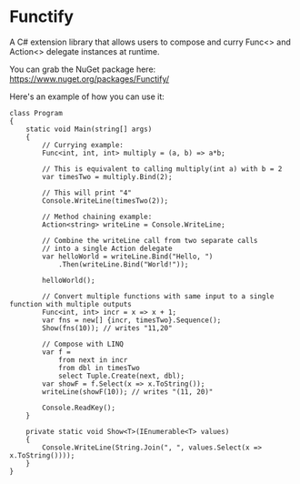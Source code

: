 Functify
========

A C# extension library that allows users to compose and curry Func&lt;> and Action&lt;> delegate instances at runtime.

You can grab the NuGet package here: https://www.nuget.org/packages/Functify/

Here's an example of how you can use it: 

    class Program
    {
        static void Main(string[] args)
        {
            // Currying example:
            Func<int, int, int> multiply = (a, b) => a*b;

            // This is equivalent to calling multiply(int a) with b = 2
            var timesTwo = multiply.Bind(2);

            // This will print "4"
            Console.WriteLine(timesTwo(2));

            // Method chaining example:
            Action<string> writeLine = Console.WriteLine;

            // Combine the writeLine call from two separate calls
            // into a single Action delegate
            var helloWorld = writeLine.Bind("Hello, ")
                .Then(writeLine.Bind("World!"));

            helloWorld();

            // Convert multiple functions with same input to a single function with multiple outputs
            Func<int, int> incr = x => x + 1;
            var fns = new[] {incr, timesTwo}.Sequence();
            Show(fns(10)); // writes "11,20"

            // Compose with LINQ
            var f =
                from next in incr
                from dbl in timesTwo
                select Tuple.Create(next, dbl);
            var showF = f.Select(x => x.ToString());
            writeLine(showF(10)); // writes "(11, 20)"

            Console.ReadKey();
        }

        private static void Show<T>(IEnumerable<T> values)
        {
            Console.WriteLine(String.Join(", ", values.Select(x => x.ToString())));
        }
    }
